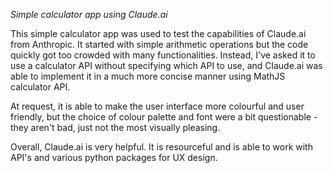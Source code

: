 *Simple calculator app using Claude.ai*

This simple calculator app was used to test the capabilities of Claude.ai from Anthropic. It started with simple arithmetic operations but the code quickly got too crowded with many functionalities. Instead, I've asked it to use a calculator API without specifying which API to use, and Claude.ai was able to implement it in a much more concise manner using MathJS calculator API. 

At request, it is able to make the user interface more colourful and user friendly, but the choice of colour palette and font were a bit questionable - they aren't bad, just not the most visually pleasing. 

Overall, Claude.ai is very helpful. It is resourceful and is able to work with API's and various python packages for UX design. 
